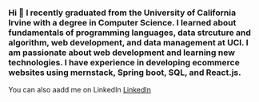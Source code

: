 ### Hi 👋 I recently graduated from the University of California Irvine with a degree in Computer Science. I learned about fundamentals of programming languages, data strcuture and algorithm, web development, and data management at UCI. I am passionate about web development and learning new technologies. I have experience in developing ecommerce websites using mernstack, Spring boot, SQL, and React.js.

You can also aadd me on LinkedIn [LinkedIn](https://www.linkedin.com/in/dean-yim-18853516a)


<!--  
**deanyim0226/deanyim0226** is a ✨ _special_ ✨ repository because its `README.md` (this file) appears on your GitHub profile.

Here are some ideas to get you started:

- 🔭 I’m currently working on ...
- 🌱 I’m currently learning ...
- 👯 I’m looking to collaborate on ...
- 🤔 I’m looking for help with ...
- 💬 Ask me about ...
- 📫 How to reach me: ...
- 😄 Pronouns: ... 
- ⚡ Fun fact: ...
-->
